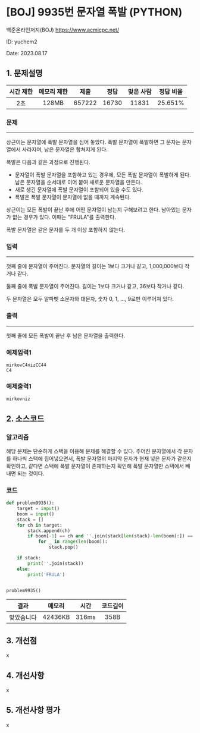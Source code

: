 # [BOJ] 9935번 문자열 폭발 (PYTHON)
백준온라인저지(BOJ) https://www.acmicpc.net/

ID: yuchem2

Date: 2023.08.17
## 1. 문제설명
| 시간 제한 | 메모리 제한 | 제출  | 정답 | 맞은 사람 | 정답 비율 |
| :---: | :---: | :---: | :---: | :---: | :---: |
| 2초 | 128MB | 657222 | 16730 | 11831 | 25.651% |

### 문제
---
상근이는 문자열에 폭발 문자열을 심어 놓았다. 폭발 문자열이 폭발하면 그 문자는 문자열에서 사라지며, 남은 문자열은 합쳐지게 된다.

폭발은 다음과 같은 과정으로 진행된다.

+ 문자열이 폭발 문자열을 포함하고 있는 경우에, 모든 폭발 문자열이 폭발하게 된다. 남은 문자열을 순서대로 이어 붙여 새로운 문자열을 만든다.
+ 새로 생긴 문자열에 폭발 문자열이 포함되어 있을 수도 있다.
+ 폭발은 폭발 문자열이 문자열에 없을 때까지 계속된다.
  
상근이는 모든 폭발이 끝난 후에 어떤 문자열이 남는지 구해보려고 한다. 남아있는 문자가 없는 경우가 있다. 이때는 "FRULA"를 출력한다.

폭발 문자열은 같은 문자를 두 개 이상 포함하지 않는다.
### 입력
---
첫째 줄에 문자열이 주어진다. 문자열의 길이는 1보다 크거나 같고, 1,000,000보다 작거나 같다.

둘째 줄에 폭발 문자열이 주어진다. 길이는 1보다 크거나 같고, 36보다 작거나 같다.

두 문자열은 모두 알파벳 소문자와 대문자, 숫자 0, 1, ..., 9로만 이루어져 있다.
### 출력
---
첫째 줄에 모든 폭발이 끝난 후 남은 문자열을 출력한다.
### 예제입력1
```
mirkovC4nizCC44
C4
```
### 예제출력1
```
mirkovniz
```
## 2. 소스코드

### 알고리즘
해당 문제는 단순하게 스택을 이용해 문제를 해결할 수 있다. 주어진 문자열에서 각 문자를 하나씩 스택에 집어넣으면서, 
폭발 문자열의 마지막 문자가 현재 넣은 문자가 같은지 확인하고, 같다면 스택에 폭발 문자열이 존재하는지 확인해 폭발 문자열만 스택에서 빼내면 되는 것이다. 
### 코드
```Python
def problem9935():
    target = input()
    boom = input()
    stack = []
    for ch in target:
        stack.append(ch)
        if boom[-1] == ch and ''.join(stack[len(stack)-len(boom):]) == boom:
            for _ in range(len(boom)):
                stack.pop()

    if stack:
        print(''.join(stack))
    else:
        print('FRULA')


problem9935()
```
| 결과 | 메모리 | 시간 | 코드길이 |
|:---:|:-----: | :---: | :----: |
| 맞았습니다 | 42436KB | 316ms | 358B |

## 3. 개선점
x
## 4. 개선사항
x
## 5. 개선사항 평가
x
